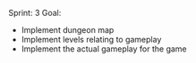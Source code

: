 Sprint: 3
Goal:
  * Implement dungeon map
  * Implement levels relating to gameplay
  * Implement the actual gameplay for the game
